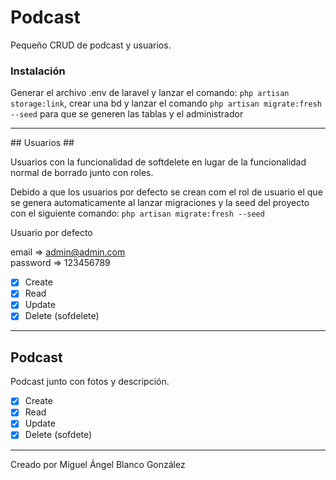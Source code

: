 # Podcast #

Pequeño CRUD de podcast y usuarios.

### Instalación ###

Generar el archivo .env de laravel y lanzar el comando: ` php artisan storage:link `, crear una bd y lanzar el comando ` php artisan migrate:fresh --seed ` para que se generen las tablas y el administrador 

<hr>
## Usuarios ##

Usuarios con la funcionalidad de softdelete en lugar de la funcionalidad normal de borrado junto con roles.


Debido a que los usuarios por defecto se crean com el rol de usuario el que se genera automaticamente al lanzar migraciones y la seed del proyecto con el siguiente comando: 
 ` php artisan migrate:fresh --seed `


Usuario por defecto
 
 email => admin@admin.com <br>
 password => 123456789




- [x] Create <br>
- [x] Read <br>
- [x] Update <br>
- [x] Delete (sofdelete) <br>
<hr>

## Podcast ##

Podcast junto con fotos y descripción.

- [x] Create <br>
- [x] Read<br>
- [x] Update<br>
- [x] Delete (sofdete) <br>

<hr>
Creado por Miguel Ángel Blanco González